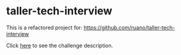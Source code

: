 # taller-tech-interview

This is a refactored project for: https://github.com/ruano/taller-tech-interview

Click [here](./assets/challenge.png) to see the challenge description.
